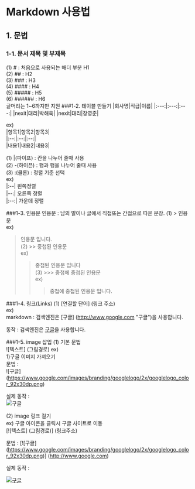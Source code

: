 # Markdown 사용법
## 1. 문법
### 1-1. 문서 제목 및 부제목
(1) # : 처음으로 사용되는 해더 부분 H1<br/>
(2) ## : H2<br/>
(3) ### : H3<br/>
(4) #### : H4<br/>
(5) ##### : H5<br/>
(6) ###### : H6<br/>
글머리는 1~6까지만 지원
###1-2. 테이블 만들기
|회사명|직급|이름|
|:---:|:---:|:---:|
|nexit|대리|박해욱|
|nexit|대리|장영준|

ex)<br/>
|항목1|항목2|항목3|<br/>
|:--:|:--:|:--:|<br/>
|내용1|내용2|내용3|<br/>

(1) |(파이프) : 칸을 나누어 줄때 사용<br/>
(2) -(하이픈) : 행과 행을 나누어 줄때 사용<br/>
(3) :(클론) : 정렬 기준 선택<br/>
	ex)<br/>
    |:--|  왼쪽정렬<br/>
    |--:|  오른쪽 정렬<br/>
    |:--:| 가운데 정렬<br/>

###1-3. 인용문
인용문 : 남의 말이나 글에서 직접또는 간접으로 따온 문장.
(1) > 인용문<br/>
ex)
> 인용문 입니다.<br/>
(2) >> 중첩된 인용문<br/>
ex)<br/>
>>중첩된 인용문 입니다<br/>
(3) >>> 중첩에 중첩된 인용문<br/>
ex)
>>> 중첩에 중첩된 인용문 입니다.

###1-4. 링크(Links)
(1) [연결할 단어] (링크 주소)<br/>
ex) <br/>
markdown : 검색엔진은 [구글] (http://www.google.com "구글")을 사용합니다.<br/>

동작 : 검색엔진은 [구글](http://www.google.com "구글")을 사용합니다.

###1-5. image 삽입
(1) 기본 문법<br/>
![텍스트] (그림경로)
ex)<br/>
1)구글 이미지 가져오기<br/>
문법 :<br/>
![구글] (https://www.google.com/images/branding/googlelogo/2x/googlelogo_color_92x30dp.png)

실제 동작 :<br/>
![구글](https://www.google.com/images/branding/googlelogo/2x/googlelogo_color_92x30dp.png)


(2) image 링크 걸기<br/>
ex) 구글 아이콘을 클릭시 구글 사이트로 이동<br/>
[![텍스트] (그림경로)] (링크주소)

문법 :
[![구글] (https://www.google.com/images/branding/googlelogo/2x/googlelogo_color_92x30dp.png)] (http://www.google.com)

실제 동작 :

[![구글](https://www.google.com/images/branding/googlelogo/2x/googlelogo_color_92x30dp.png)](http://www.google.com)

